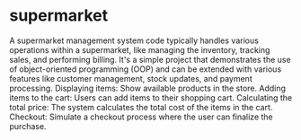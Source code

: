 # supermarket
A supermarket management system code typically handles various operations within a supermarket, like managing the inventory, tracking sales, and performing billing. It's a simple project that demonstrates the use of object-oriented programming (OOP) and can be extended with various features like customer management, stock updates, and payment processing.
Displaying items: Show available products in the store.
Adding items to the cart: Users can add items to their shopping cart.
Calculating the total price: The system calculates the total cost of the items in the cart.
Checkout: Simulate a checkout process where the user can finalize the purchase.
